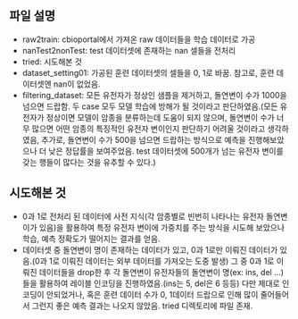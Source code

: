 ## 파일 설명
+ raw2train: cbioportal에서 가져온 raw 데이터들을 학습 데이터로 가공
+ nanTest2nonTest: test 데이터셋에 존재하는 nan 셀들을 전처리
+ tried: 시도해본 것
+ dataset_setting01: 가공된 훈련 데이터셋의 셀들을 0, 1로 바꿈. 참고로, 훈련 데이터셋엔 nan이 없었음.
+ filtering_dataset: 모든 유전자가 정상인 샘플을 제거하고, 돌연변이 수가 1000을 넘으면 드랍함. 두 case 모두 모델 학습에 방해가 될 것이라고 판단하였음.(모든 유전자가 정상이면 모델이 암종을 분류하는데 도움이 되지 않으며, 돌연변이 수가 너무 많으면 어떤 암종의 특징적인 유전자 변이인지 판단하기 어려울 것이라고 생각하였음, 추가로, 돌연변이 수가 500을 넘으면 드랍하는 방식으로 예측을 진행해보았으나 더 낮은 정답률을 보여주었음. test 데이터셋에 500개가 넘는 유전자 변이를 갖는 행들이 많다는 것을 유추할 수 있다.)
## 시도해본 것
+ 0과 1로 전처리 된 데이터에 사전 지식(각 암종별로 빈번히 나타나는 유전자 돌연변이가 있음)을 활용하여 특정 유전자 변이에 가중치를 주는 방식을 시도해 보았으나 학습, 예측 정확도가 떨어지는 결과를 얻음.
+ 데이터셋 중 돌연변이 명이 존재하는 데이터가 있고, 0과 1로만 이뤄진 데이터가 있음.(0과 1로 이뤄진 데이터는 외부 데이터를 가져오는 도중 발생) 그 중 0과 1로 이뤄진 데이터들을 drop한 후 각 돌연변이 유전자들의 돌연변이 명(ex: ins, del ...)들을 활용하여 레이블 인코딩을 진행하였음.(ins는 5, del은 6 등등) 다만 제대로 인코딩이 안되었거나, 혹은 훈련 데이터 수가 0, 1데이터 드랍으로 인해 많이 줄어들어서 그런지 좋은 예측 결과는 나오지 않았음. tried 디렉토리에 파일 존재.
